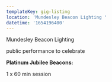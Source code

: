 ```yaml
---
templateKey: gig-listing
location: 'Mundesley Beacon Lighting '
datetime: '1654196400'
---
```

Mundesley Beacon Lighting 

public performance to celebrate

**Platinum Jubilee Beacons:**

1 x 60 min session